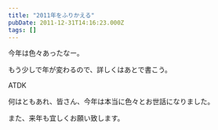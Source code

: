 ```yaml
---
title: "2011年をふりかえる"
pubDate: 2011-12-31T14:16:23.000Z
tags: []
---
```


今年は色々あったなー。

もう少しで年が変わるので、詳しくはあとで書こう。

ATDK

何はともあれ、皆さん、今年は本当に色々とお世話になりました。

また、来年も宜しくお願い致します。